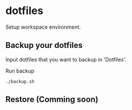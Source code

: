 # dotfiles
Setup workspace environment.

## Backup your dotfiles
Input dotfiles that you want to backup in 'Dotfiles'.

Run backup

`
./backup.sh
`

## Restore (Comming soon)